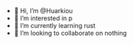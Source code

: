 - 👋 Hi, I’m @Huarkiou
- 👀 I’m interested in p
- 🌱 I’m currently learning rust
- 💞️ I’m looking to collaborate on nothing

<!---
Huarkiou/Huarkiou is a ✨ special ✨ repository because its `README.md` (this file) appears on your GitHub profile.
You can click the Preview link to take a look at your changes.
--->
